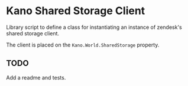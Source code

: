 # Kano Shared Storage Client
Library script to define a class for instantiating an instance of zendesk's shared storage client.

The client is placed on the `Kano.World.SharedStorage` property.

## TODO
Add a readme and tests.
